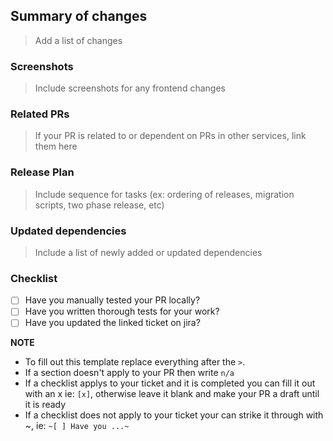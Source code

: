 ## Summary of changes

> Add a list of changes

### Screenshots

> Include screenshots for any frontend changes

### Related PRs

> If your PR is related to or dependent on PRs in other services, link them here

### Release Plan

> Include sequence for tasks (ex: ordering of releases, migration scripts, two phase release, etc)

### Updated dependencies

> Include a list of newly added or updated dependencies

### Checklist

- [ ] Have you manually tested your PR locally?
- [ ] Have you written thorough tests for your work?
- [ ] Have you updated the linked ticket on jira?

**NOTE**

- To fill out this template replace everything after the `>`.
- If a section doesn't apply to your PR then write `n/a`
- If a checklist applys to your ticket and it is completed you can fill it out with an x ie: `[x]`, otherwise leave it blank and make your PR a draft until it is ready
- If a checklist does not apply to your ticket your can strike it through with ~, ie: `~[ ] Have you ...~`

